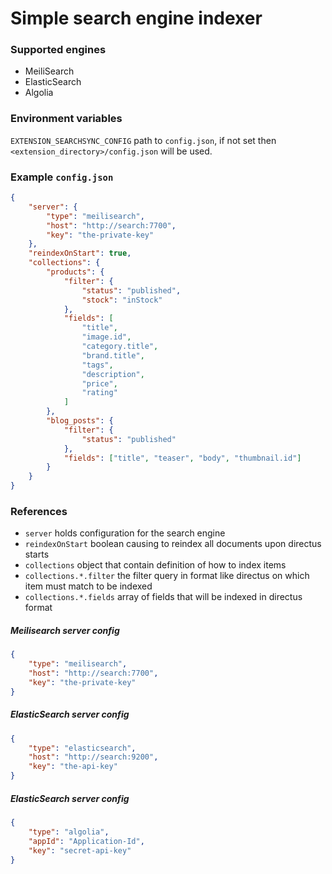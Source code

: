 # Simple search engine indexer

### Supported engines

- MeiliSearch
- ElasticSearch
- Algolia

### Environment variables

`EXTENSION_SEARCHSYNC_CONFIG` path to `config.json`, if not set then `<extension_directory>/config.json` will be used.

### Example `config.json`

```json
{
	"server": {
		"type": "meilisearch",
		"host": "http://search:7700",
		"key": "the-private-key"
	},
	"reindexOnStart": true,
	"collections": {
		"products": {
			"filter": {
				"status": "published",
				"stock": "inStock"
			},
			"fields": [
				"title",
				"image.id",
				"category.title",
				"brand.title",
				"tags",
				"description",
				"price",
				"rating"
			]
		},
		"blog_posts": {
			"filter": {
				"status": "published"
			},
			"fields": ["title", "teaser", "body", "thumbnail.id"]
		}
	}
}
```

### References

- `server` holds configuration for the search engine
- `reindexOnStart` boolean causing to reindex all documents upon directus starts
- `collections` object that contain definition of how to index items
- `collections.*.filter` the filter query in format like directus on which item must match to be indexed
- `collections.*.fields` array of fields that will be indexed in directus format

##### Meilisearch server config

```json
{
	"type": "meilisearch",
	"host": "http://search:7700",
	"key": "the-private-key"
}
```

##### ElasticSearch server config

```json
{
	"type": "elasticsearch",
	"host": "http://search:9200",
	"key": "the-api-key"
}
```

##### ElasticSearch server config

```json
{
	"type": "algolia",
	"appId": "Application-Id",
	"key": "secret-api-key"
}
```
